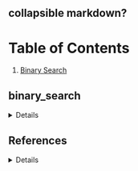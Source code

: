## collapsible markdown?

# Table of Contents

1. [Binary Search](#binary_search)

## binary_search

<details>

Binary search is an efficient algorithm for finding an item from a sorted list of items. It works by repeatedly dividing in half the portion of the list that could contain the item, until you've narrowed down the possible locations to just one.

1. Compare x with the middle element. `mid = left + (right - left) // 2`
1. `If` x is equal to the mid element return mid index.
1. `Else If` x is greater than the mid element, then x can only be in right half sub array after the mid element, so left is going to be `mid + 1`
1. `Else` (x is smaller) recur for the left half, so right is going to be `mid - 1`

</details>

## References

<details>

### Binary Search

https://www.khanacademy.org/computing/computer-science/algorithms/binary-search/a/binary-search

</details>
